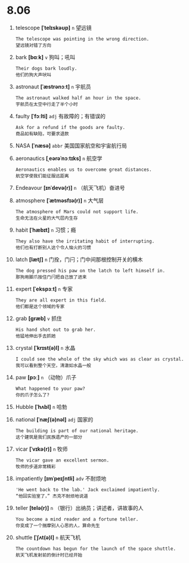 # 8.06

1. telescope **[ˈtelɪskəʊp]** `n` 望远镜

   ```
   The telescope was pointing in the wrong direction.
   望远镜对错了方向
   ```

2. bark **[bɑːk]** `v` 狗叫；吼叫

   ```
   Their dogs bark loudly.
   他们的狗大声吠叫
   ```

3. astronaut **[ˈæstrənɔːt]** `n` 宇航员

   ```
   The astronaut walked half an hour in the space.
   宇航员在太空中行走了半个小时
   ```

4. faulty **[ˈfɔːlti]** `adj` 有故障的；有错误的

   ```
   Ask for a refund if the goods are faulty.
   商品如有缺陷，可要求退款
   ```

5. NASA **[ˈnæsə]** `abbr` 美国国家航空和宇宙航行局

6. aeronautics **[ˌeərəˈnɔːtɪks]** `n` 航空学

   ```
   Aeronautics enables us to overcome great distances.
   航空学使我们能征服远距离
   ```

7. Endeavour **[ɪnˈdevə(r)]** `n` （航天飞机）奋进号

8. atmosphere **[ˈætməsfɪə(r)]** `n` 大气层

   ```
   The atmosphere of Mars could not support life.
   生命无法在火星的大气层内生存
   ```

9. habit **[ˈhæbɪt]** `n` 习惯；瘾

   ```
   They also have the irritating habit of interrupting.
   他们也有打断别人这个令人恼火的习惯
   ```

10. latch **[lætʃ]** `n` 门拴，门闩；门中间那根控制开关的横木

    ```
    The dog pressed his paw on the latch to left himself in.
    那狗用脚爪按住门闩把自己放了进来
    ```

11. expert **[ˈekspɜːt]** `n` 专家

    ```
    They are all expert in this field.
    他们都是这个领域的专家
    ```

12. grab **[ɡræb]** `v` 抓住

    ```
    His hand shot out to grab her.
    他猛地伸出手去抓她
    ```

13. crystal **[ˈkrɪst(ə)l]** `n` 水晶

    ```
    I could see the whole of the sky which was as clear as crystal.
    我可以看到整个天空，清澈如水晶一般
    ```

14. paw **[pɔː]** `n` （动物）爪子

    ```
    What happened to your paw?
    你的爪子怎么了?
    ```

15. Hubble **[ˈhʌbl]** `n` 哈勃

16. national **[ˈnæʃ(ə)nəl]** `adj` 国家的

    ```
    The building is part of our national heritage.
    这个建筑是我们民族遗产的一部分
    ```

17. vicar **[ˈvɪkə(r)]** `n` 牧师

    ```
    The vicar gave an excellent sermon.
    牧师的步道非常精彩
    ```

18. impatiently **[ɪmˈpeɪʃntli]** `adv` 不耐烦地

    ```
    'He went back to the lab.' Jack exclaimed impatiently.
    “他回实验室了，” 杰克不耐烦地说道
    ```

19. teller **[telə(r)]** `n` （银行）出纳员；讲述者，讲故事的人

    ```
    You become a mind reader and a fortune teller.
    你变成了一个揣摩别人心思的人，算命先生
    ```

20. shuttle **[ˈʃʌt(ə)l]** `n` 航天飞机
    ```
    The countdown has begun for the launch of the space shuttle.
    航天飞机发射前的倒计时已经开始
    ```
